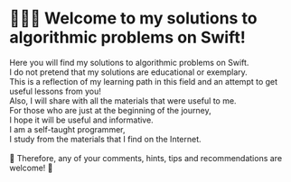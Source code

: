 # 🧑🏻‍💻 Welcome to my solutions to algorithmic problems on Swift!

Here you will find my solutions to algorithmic problems on Swift.<br>
I do not pretend that my solutions are educational or exemplary.<br>
This is a reflection of my learning path in this field and an attempt to get useful lessons from you!<br>
Also, I will share with all the materials that were useful to me.<br>
For those who are just at the beginning of the journey,<br>
I hope it will be useful and informative.<br>
I am a self-taught programmer,<br>
I study from the materials that I find on the Internet.<br>
<br>
🥰 Therefore, any of your comments, hints, tips and recommendations are welcome! 🥰<br>


